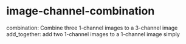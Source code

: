 # image-channel-combination
combination: Combine three 1-channel images to a 3-channel image
add_together: add two 1-channel images to a 1-channel image simply

